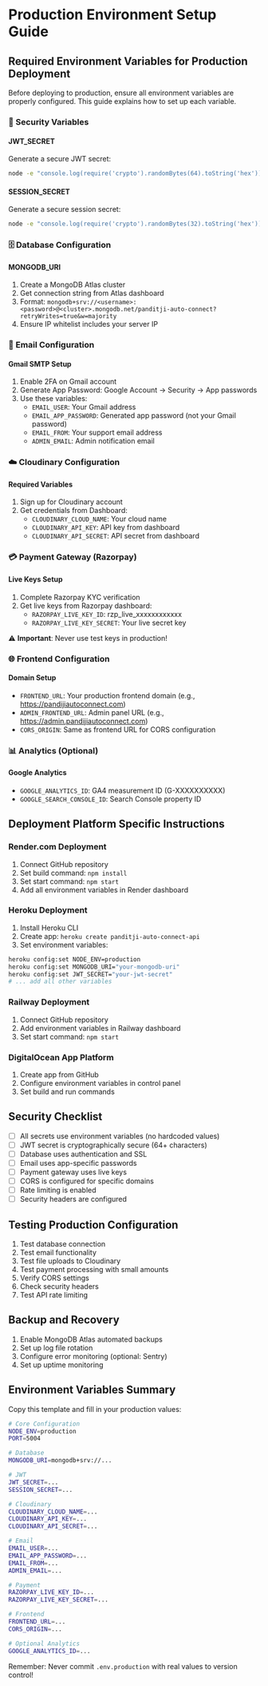 # Production Environment Setup Guide

## Required Environment Variables for Production Deployment

Before deploying to production, ensure all environment variables are properly configured. This guide explains how to set up each variable.

### 🔐 Security Variables

#### JWT_SECRET
Generate a secure JWT secret:
```bash
node -e "console.log(require('crypto').randomBytes(64).toString('hex'))"
```

#### SESSION_SECRET
Generate a secure session secret:
```bash
node -e "console.log(require('crypto').randomBytes(32).toString('hex'))"
```

### 🗄️ Database Configuration

#### MONGODB_URI
1. Create a MongoDB Atlas cluster
2. Get connection string from Atlas dashboard
3. Format: `mongodb+srv://<username>:<password>@<cluster>.mongodb.net/panditji-auto-connect?retryWrites=true&w=majority`
4. Ensure IP whitelist includes your server IP

### 📧 Email Configuration

#### Gmail SMTP Setup
1. Enable 2FA on Gmail account
2. Generate App Password: Google Account → Security → App passwords
3. Use these variables:
   - `EMAIL_USER`: Your Gmail address
   - `EMAIL_APP_PASSWORD`: Generated app password (not your Gmail password)
   - `EMAIL_FROM`: Your support email address
   - `ADMIN_EMAIL`: Admin notification email

### ☁️ Cloudinary Configuration

#### Required Variables
1. Sign up for Cloudinary account
2. Get credentials from Dashboard:
   - `CLOUDINARY_CLOUD_NAME`: Your cloud name
   - `CLOUDINARY_API_KEY`: API key from dashboard
   - `CLOUDINARY_API_SECRET`: API secret from dashboard

### 💳 Payment Gateway (Razorpay)

#### Live Keys Setup
1. Complete Razorpay KYC verification
2. Get live keys from Razorpay dashboard:
   - `RAZORPAY_LIVE_KEY_ID`: rzp_live_xxxxxxxxxxxx
   - `RAZORPAY_LIVE_KEY_SECRET`: Your live secret key

⚠️ **Important**: Never use test keys in production!

### 🌐 Frontend Configuration

#### Domain Setup
- `FRONTEND_URL`: Your production frontend domain (e.g., https://pandijiautoconnect.com)
- `ADMIN_FRONTEND_URL`: Admin panel URL (e.g., https://admin.pandijiautoconnect.com)
- `CORS_ORIGIN`: Same as frontend URL for CORS configuration

### 📊 Analytics (Optional)

#### Google Analytics
- `GOOGLE_ANALYTICS_ID`: GA4 measurement ID (G-XXXXXXXXXX)
- `GOOGLE_SEARCH_CONSOLE_ID`: Search Console property ID

## Deployment Platform Specific Instructions

### Render.com Deployment
1. Connect GitHub repository
2. Set build command: `npm install`
3. Set start command: `npm start`
4. Add all environment variables in Render dashboard

### Heroku Deployment
1. Install Heroku CLI
2. Create app: `heroku create panditji-auto-connect-api`
3. Set environment variables:
```bash
heroku config:set NODE_ENV=production
heroku config:set MONGODB_URI="your-mongodb-uri"
heroku config:set JWT_SECRET="your-jwt-secret"
# ... add all other variables
```

### Railway Deployment
1. Connect GitHub repository
2. Add environment variables in Railway dashboard
3. Set start command: `npm start`

### DigitalOcean App Platform
1. Create app from GitHub
2. Configure environment variables in control panel
3. Set build and run commands

## Security Checklist

- [ ] All secrets use environment variables (no hardcoded values)
- [ ] JWT secret is cryptographically secure (64+ characters)
- [ ] Database uses authentication and SSL
- [ ] Email uses app-specific passwords
- [ ] Payment gateway uses live keys
- [ ] CORS is configured for specific domains
- [ ] Rate limiting is enabled
- [ ] Security headers are configured

## Testing Production Configuration

1. Test database connection
2. Test email functionality
3. Test file uploads to Cloudinary
4. Test payment processing with small amounts
5. Verify CORS settings
6. Check security headers
7. Test API rate limiting

## Backup and Recovery

1. Enable MongoDB Atlas automated backups
2. Set up log file rotation
3. Configure error monitoring (optional: Sentry)
4. Set up uptime monitoring

## Environment Variables Summary

Copy this template and fill in your production values:

```bash
# Core Configuration
NODE_ENV=production
PORT=5004

# Database
MONGODB_URI=mongodb+srv://...

# JWT
JWT_SECRET=...
SESSION_SECRET=...

# Cloudinary
CLOUDINARY_CLOUD_NAME=...
CLOUDINARY_API_KEY=...
CLOUDINARY_API_SECRET=...

# Email
EMAIL_USER=...
EMAIL_APP_PASSWORD=...
EMAIL_FROM=...
ADMIN_EMAIL=...

# Payment
RAZORPAY_LIVE_KEY_ID=...
RAZORPAY_LIVE_KEY_SECRET=...

# Frontend
FRONTEND_URL=...
CORS_ORIGIN=...

# Optional Analytics
GOOGLE_ANALYTICS_ID=...
```

Remember: Never commit `.env.production` with real values to version control!
